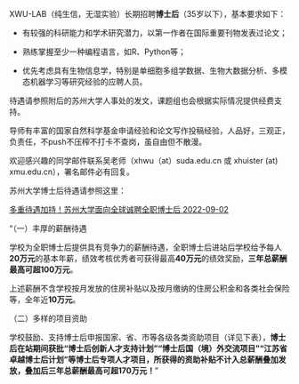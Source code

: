 XWU-LAB（纯生信，无湿实验）长期招聘**博士后**（35岁以下），基本要求如下：

- 有较强的科研能力和学术研究潜力，以第一作者在国际重要刊物发表过论文；

- 熟练掌握至少一种编程语言，如R、Python等；

- 优先考虑具有生物信息学，特别是单细胞多组学数据、生物大数据分析、多模态机器学习等研究经验的应聘人员。

待遇请参照附后的苏州大学人事处的发文，课题组也会根据实际情况提供经费支持。

导师有丰富的国家自然科学基金申请经验和论文写作投稿经验，人品好，三观正，负责任，不push不压榨不打卡不查岗，虽自由但不散漫。

欢迎感兴趣的同学邮件联系吴老师（xhwu（at）suda.edu.cn 或 xhuister (at) xmu.edu.cn），署名邮件必有回复。



苏州大学博士后待遇请参照这里：

[多重待遇加持！苏州大学面向全球诚聘全职博士后 2022-09-02](http://rsc.suda.edu.cn/bc/b1/c276a507057/page.htm)

“（一）丰厚的薪酬待遇

学校为全职博士后提供具有竞争力的薪酬待遇，全职博士后进站后学校给予每人**20万元**的基本年薪，绩效考核优秀者可获得最高**40万元**的绩效奖励，**三年总薪酬最高可超100万元**。

上述薪酬不含学校按月发放的住房补贴以及按月缴纳的住房公积金和各类社会保险等，全年近**10万元**。

（二）多样的项目资助

学校鼓励、支持博士后申报国家、省、市等各级各类资助项目（详见下表），**博士后在站期间获批“博士后创新人才支持计划”“博士后国（境）外交流项目”“江苏省卓越博士后计划”等博士后专项人才项目，所获得的资助补贴不计入总薪酬叠加发放，叠加后三年总薪酬最高可超170万元！**”



